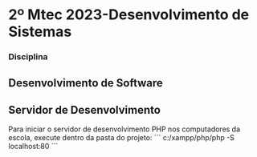 # 2º Mtec 2023-Desenvolvimento de Sistemas
### Disciplina
## Desenvolvimento de Software

## Servidor de Desenvolvimento
Para iniciar o servidor de desenvolvimento PHP nos computadores da escola, execute dentro da pasta do projeto:
´´´
c:/xampp/php/php -S localhost:80
´´´